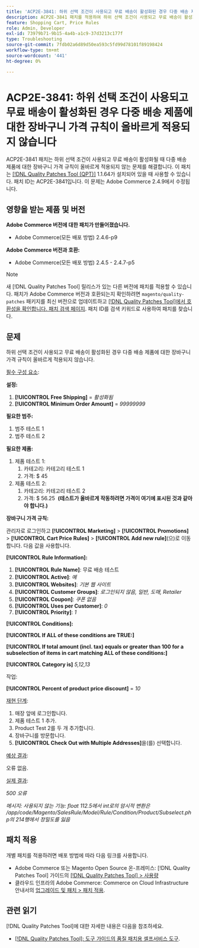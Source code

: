 ```yaml
---
title: 'ACP2E-3841: 하위 선택 조건이 사용되고 무료 배송이 활성화된 경우 다중 배송 제품에 대한 장바구니 가격 규칙이 올바르게 적용되지 않습니다'
description: ACP2E-3841 패치를 적용하여 하위 선택 조건이 사용되고 무료 배송이 활성화된 경우 다중 배송 제품에 대한 장바구니 가격 규칙이 올바르게 적용되지 않는 Adobe Commerce 문제를 수정합니다.
feature: Shopping Cart, Price Rules
role: Admin, Developer
exl-id: 73979b71-9b15-4a4b-a1c9-37d3213c177f
type: Troubleshooting
source-git-commit: 7fdb02a6d89d50ea593c5fd99d78101f89198424
workflow-type: tm+mt
source-wordcount: '441'
ht-degree: 0%

---
```


# ACP2E-3841: 하위 선택 조건이 사용되고 무료 배송이 활성화된 경우 다중 배송 제품에 대한 장바구니 가격 규칙이 올바르게 적용되지 않습니다

ACP2E-3841 패치는 하위 선택 조건이 사용되고 무료 배송이 활성화될 때 다중 배송 제품에 대한 장바구니 가격 규칙이 올바르게 적용되지 않는 문제를 해결합니다. 이 패치는 [[!DNL Quality Patches Tool (QPT)]](/help/tools/quality-patches-tool/quality-patches-tool-to-self-serve-quality-patches.md) 1.1.64가 설치되어 있을 때 사용할 수 있습니다. 패치 ID는 ACP2E-3841입니다. 이 문제는 Adobe Commerce 2.4.9에서 수정됩니다.

## 영향을 받는 제품 및 버전

**Adobe Commerce 버전에 대한 패치가 만들어졌습니다.**

* Adobe Commerce(모든 배포 방법) 2.4.6-p9

**Adobe Commerce 버전과 호환:**

* Adobe Commerce(모든 배포 방법) 2.4.5 - 2.4.7-p5

>[!NOTE]
>
>새 [!DNL Quality Patches Tool] 릴리스가 있는 다른 버전에 패치를 적용할 수 있습니다. 패치가 Adobe Commerce 버전과 호환되는지 확인하려면 `magento/quality-patches` 패키지를 최신 버전으로 업데이트하고 [[!DNL Quality Patches Tool]에서 호환성을 확인합니다. 패치 검색 페이지](https://experienceleague.adobe.com/tools/commerce-quality-patches/index.html). 패치 ID를 검색 키워드로 사용하여 패치를 찾습니다.

## 문제

하위 선택 조건이 사용되고 무료 배송이 활성화된 경우 다중 배송 제품에 대한 장바구니 가격 규칙이 올바르게 적용되지 않습니다.

<u>필수 구성 요소</u>:

**설정:**
1. **[!UICONTROL Free Shipping]** = *활성화됨*
1. **[!UICONTROL Minimum Order Amount]** = *99999999*

**필요한 범주:**
1. 범주 테스트 1
1. 범주 테스트 2

**필요한 제품:**
1. 제품 테스트 1:
   1. 카테고리: 카테고리 테스트 1
   1. 가격: $ 45
1. 제품 테스트 2:
   1. 카테고리: 카테고리 테스트 2
   1. 가격: $ 56.25 
      **(테스트가 올바르게 작동하려면 가격이 여기에 표시된 것과 같아야 합니다.)**

**장바구니 가격 규칙:**

관리자로 로그인하고 **[!UICONTROL Marketing]** > **[!UICONTROL Promotions]** > **[!UICONTROL Cart Price Rules]** > **[!UICONTROL Add new rule]**(으)로 이동합니다. 다음 값을 사용합니다.

**[!UICONTROL Rule Information]:**
1. **[!UICONTROL Rule Name]**: 무료 배송 테스트
1. **[!UICONTROL Active]**: *예*
1. **[!UICONTROL Websites]**: *기본 웹 사이트*
1. **[!UICONTROL Customer Groups]**: *로그인되지 않음, 일반, 도매, Retailer*
1. **[!UICONTROL Coupon]**: *쿠폰 없음*
1. **[!UICONTROL Uses per Customer]**: *0*
1. **[!UICONTROL Priority]**: *1*

**[!UICONTROL Conditions]:**

**[!UICONTROL If ALL of these conditions are TRUE:]**


**[!UICONTROL If total amount (incl. tax) equals or greater than 100 for a subselection of items in cart matching ALL of these conditions:]**


**[!UICONTROL Category is]** *5,12,13*

작업:

**[!UICONTROL Percent of product price discount]** = *10*

<u>재현 단계</u>:

1. 매장 앞에 로그인합니다.
2. 제품 테스트 1 추가.
3. Product Test 2를 두 개 추가합니다.
4. 장바구니를 방문합니다.
5. **[!UICONTROL Check Out with Multiple Addresses]**&#x200B;을(를) 선택합니다.

<u>예상 결과</u>:

오류 없음.

<u>실제 결과</u>:

*500 오류*

*메시지: 사용되지 않는 기능: float 112.5에서 int로의 암시적 변환은 /app/code/Magento/SalesRule/Model/Rule/Condition/Product/Subselect.php의 214행에서 정밀도를 잃음*

## 패치 적용

개별 패치를 적용하려면 배포 방법에 따라 다음 링크를 사용합니다.

* Adobe Commerce 또는 Magento Open Source 온-프레미스: [!DNL Quality Patches Tool] 가이드의 [[!DNL Quality Patches Tool] > 사용량](/help/tools/quality-patches-tool/usage.md)
* 클라우드 인프라의 Adobe Commerce: Commerce on Cloud Infrastructure 안내서의 [업그레이드 및 패치 > 패치 적용](https://experienceleague.adobe.com/docs/commerce-cloud-service/user-guide/develop/upgrade/apply-patches.html).

## 관련 읽기

[!DNL Quality Patches Tool]에 대한 자세한 내용은 다음을 참조하세요.

* [[!DNL Quality Patches Tool]: 도구 가이드의 품질 패치용 셀프서비스 도구](/help/tools/quality-patches-tool/quality-patches-tool-to-self-serve-quality-patches.md).
